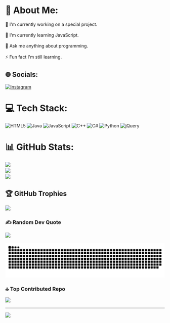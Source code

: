 # 💫 About Me:
🔭 I'm currently working on a special project.<br><br>🌱 I'm currently learning JavaScript.<br><br>💬 Ask me anything about programming.<br><br>⚡ Fun fact I'm still learning.


## 🌐 Socials:
[![Instagram](https://img.shields.io/badge/Instagram-%23E4405F.svg?logo=Instagram&logoColor=white)](https://instagram.com/r_a_yen_00) 

# 💻 Tech Stack:
![HTML5](https://img.shields.io/badge/html5-%23E34F26.svg?style=for-the-badge&logo=html5&logoColor=white) ![Java](https://img.shields.io/badge/java-%23ED8B00.svg?style=for-the-badge&logo=openjdk&logoColor=white) ![JavaScript](https://img.shields.io/badge/javascript-%23323330.svg?style=for-the-badge&logo=javascript&logoColor=%23F7DF1E) ![C++](https://img.shields.io/badge/c++-%2300599C.svg?style=for-the-badge&logo=c%2B%2B&logoColor=white) ![C#](https://img.shields.io/badge/c%23-%23239120.svg?style=for-the-badge&logo=csharp&logoColor=white) ![Python](https://img.shields.io/badge/python-3670A0?style=for-the-badge&logo=python&logoColor=ffdd54) ![jQuery](https://img.shields.io/badge/jquery-%230769AD.svg?style=for-the-badge&logo=jquery&logoColor=white)
# 📊 GitHub Stats:
![](https://github-readme-stats.vercel.app/api?username=rayen2007-max&theme=dark&hide_border=false&include_all_commits=true&count_private=true)<br/>
![](https://github-readme-streak-stats.herokuapp.com/?user=rayen2007-max&theme=dark&hide_border=false)<br/>
![](https://github-readme-stats.vercel.app/api/top-langs/?username=rayen2007-max&theme=dark&hide_border=false&include_all_commits=true&count_private=true&layout=compact)

## 🏆 GitHub Trophies
![](https://github-profile-trophy.vercel.app/?username=rayen2007-max&theme=apprentice&no-frame=false&no-bg=false&margin-w=4)

### ✍️ Random Dev Quote
![](https://quotes-github-readme.vercel.app/api?type=horizontal&theme=radical)

![](https://raw.githubusercontent.com/Platane/snk/output/github-contribution-grid-snake.svg)

### 🔝 Top Contributed Repo
![](https://github-contributor-stats.vercel.app/api?username=rayen2007-max&limit=5&theme=dark&combine_all_yearly_contributions=true)

---
[![](https://visitcount.itsvg.in/api?id=rayen2007-max&icon=0&color=1)](https://visitcount.itsvg.in)

<!-- Proudly created with GPRM ( https://gprm.itsvg.in ) -->

